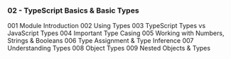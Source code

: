### 02 - TypeScript Basics & Basic Types

001 Module Introduction
002 Using Types
003 TypeScript Types vs JavaScript Types
004 Important Type Casing
005 Working with Numbers, Strings & Booleans
006 Type Assignment & Type Inference
007 Understanding Types
008 Object Types
009 Nested Objects & Types